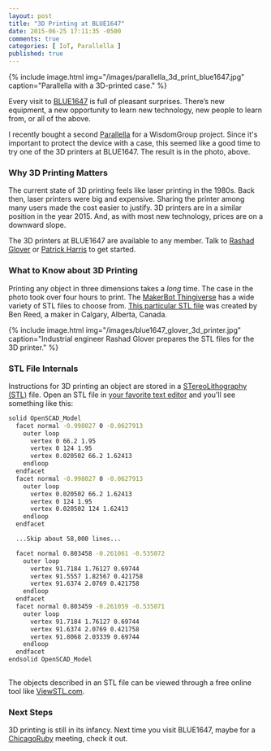 ```yaml
---
layout: post
title: "3D Printing at BLUE1647"
date: 2015-06-25 17:11:35 -0500
comments: true
categories: [ IoT, Parallella ]
published: true
---
```

{% include image.html img="/images/parallella_3d_print_blue1647.jpg" caption="Parallella with a 3D-printed case." %}

Every visit to [BLUE1647](http://blue1647.com) is full of pleasant surprises. There’s new equipment, a new opportunity to learn new technology, new people to learn from, or all of the above.

I recently bought a second [Parallella](/blog/2015/05/27/massively-parallel-parallella/) for a WisdomGroup project. Since it's important to protect the device with a case, this seemed like a good time to try one of the 3D printers at BLUE1647. The result is in the photo, above.

<!--more-->

### Why 3D Printing Matters
The current state of 3D printing feels like laser printing in the 1980s. Back then, laser printers were big and expensive. Sharing the printer among many users made the cost easier to justify. 3D printers are in a similar position in the year 2015. And, as with most new technology, prices are on a downward slope. 

The 3D printers at BLUE1647 are available to any member. Talk to [Rashad Glover](http://www.rashadglover.com/) or [Patrick Harris](http://imagine-it-tech.com/) to get started.

### What to Know about 3D Printing
Printing any object in three dimensions takes a _long_ time. The case in the photo took over four hours to print. The [MakerBot Thingiverse](http://www.thingiverse.com/) has a wide variety of STL files to choose from. [This particular STL file](http://www.thingiverse.com/thing:273701/) was created by Ben Reed, a maker in Calgary, Alberta, Canada.

{% include image.html img="/images/blue1647_glover_3d_printer.jpg" caption="Industrial engineer Rashad Glover prepares the STL files for the 3D printer." %}

### STL File Internals
Instructions for 3D printing an object are stored in a [STereoLithography (STL)](http://bit.ly/1FFzX20) file. Open an STL file in [your favorite text editor](http://rayhightower.com/blog/2013/01/12/why-i-use-vim/) and you'll see something like this:

``` bash
solid OpenSCAD_Model
  facet normal -0.998027 0 -0.0627913
    outer loop
      vertex 0 66.2 1.95
      vertex 0 124 1.95
      vertex 0.020502 66.2 1.62413
    endloop
  endfacet
  facet normal -0.998027 0 -0.0627913
    outer loop
      vertex 0.020502 66.2 1.62413
      vertex 0 124 1.95
      vertex 0.020502 124 1.62413
    endloop
  endfacet

  ...Skip about 58,000 lines...

  facet normal 0.803458 -0.261061 -0.535072
    outer loop
      vertex 91.7184 1.76127 0.69744
      vertex 91.5557 1.82567 0.421758
      vertex 91.6374 2.0769 0.421758
    endloop
  endfacet
  facet normal 0.803459 -0.261059 -0.535071
    outer loop
      vertex 91.7184 1.76127 0.69744
      vertex 91.6374 2.0769 0.421758
      vertex 91.8068 2.03339 0.69744
    endloop
  endfacet
endsolid OpenSCAD_Model
  
```

The objects described in an STL file can be viewed through a free online tool like [ViewSTL.com](http://www.viewstl.com/).

### Next Steps
3D printing is still in its infancy. Next time you visit BLUE1647, maybe for a [ChicagoRuby](/blog/2015/04/10/chicagoruby-blue1647-1871/) meeting, check it out. 
